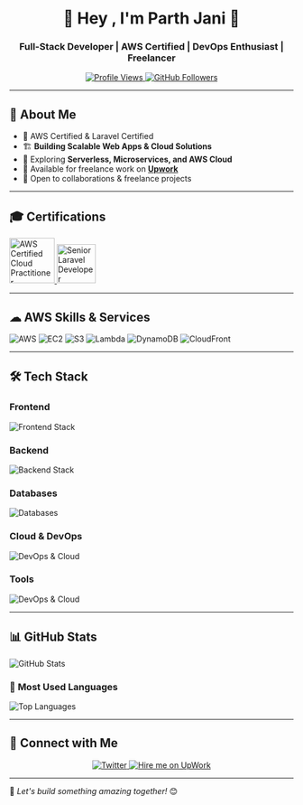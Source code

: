 <h1 align="center">🚀 Hey , I'm Parth Jani 👋</h1>
<h3 align="center">Full-Stack Developer | AWS Certified | DevOps Enthusiast | Freelancer</h3>

<p align="center">
  <a href="https://github.com/parthjani7">
    <img src="https://komarev.com/ghpvc/?username=parthjani7&label=Profile%20Views&color=0e75b6&style=flat" alt="Profile Views" />
  </a>

  <a href="https://github.com/parthjani7?tab=followers">
    <img src="https://img.shields.io/github/followers/parthjani7?label=Followers&style=social" alt="GitHub Followers" />
  </a>
</p>

---

## 🌟 About Me
- 🚀 AWS Certified & Laravel Certified  
- 🏗️ **Building Scalable Web Apps & Cloud Solutions**  
- 🌱 Exploring **Serverless, Microservices, and AWS Cloud**  
- 🤝 Available for freelance work on **[Upwork](https://www.upwork.com/fl/parthjani)**  
- 👯 Open to collaborations & freelance projects

---

## 🎓 Certifications
<a href="https://www.credly.com/badges/d088f9f3-ee80-4e9c-8e5e-167816f50723">
  <img src="https://images.credly.com/size/680x680/images/00634f82-b07f-4bbd-a6bb-53de397fc3a6/image.png" alt="AWS Certified Cloud Practitioner" title="AWS Certified Cloud Practitioner" width="80" />
</a>
<a href="https://verifier.certificationforlaravel.org/d05ab6e0-706d-4c62-aa9e-ff6c2809dc20">
  <img src="https://cdn.convrrt.com/apps/freshworks/12858407/73cbfab2-04d8-442c-b17c-80d235a5eaf9.png" alt="Senior Laravel Developer" title="Senior Laravel Developer" width="69" />
</a>

---

## ☁ AWS Skills & Services
![AWS](https://img.shields.io/badge/AWS-%23FF9900.svg?style=for-the-badge&logo=amazon-aws&logoColor=white)
![EC2](https://img.shields.io/badge/EC2-%23232F3E.svg?style=for-the-badge&logo=amazon-aws&logoColor=white)
![S3](https://img.shields.io/badge/S3-%23FF9900.svg?style=for-the-badge&logo=amazon-s3&logoColor=white)
![Lambda](https://img.shields.io/badge/Lambda-%23FF9900.svg?style=for-the-badge&logo=awslambda&logoColor=white)
![DynamoDB](https://img.shields.io/badge/DynamoDB-%23013243.svg?style=for-the-badge&logo=amazondynamodb&logoColor=white)
![CloudFront](https://img.shields.io/badge/CloudFront-%23EC7211.svg?style=for-the-badge&logo=amazonaws&logoColor=white)

---
## 🛠️ Tech Stack  
### **Frontend**
<img src="https://skillicons.dev/icons?i=vue,react,nextjs,tailwind,html,css,js,ts" alt="Frontend Stack" />

### **Backend**
<img src="https://skillicons.dev/icons?i=nodejs,express,laravel,php,python" alt="Backend Stack" />

### **Databases**
<img src="https://skillicons.dev/icons?i=mysql,mongodb,postgresql,graphql,redis" alt="Databases" />

### **Cloud & DevOps**
<img src="https://skillicons.dev/icons?i=aws,docker,kubernetes,terraform,githubactions,nginx,jenkins" alt="DevOps & Cloud" />

### **Tools**
<img src="https://skillicons.dev/icons?i=github,bash,linux,vscode,apple" alt="DevOps & Cloud" />

---

## 📊 GitHub Stats  
<p>
  <img src="https://github-readme-stats.vercel.app/api?username=parthjani7&show_icons=true&theme=radical" alt="GitHub Stats" />
</p>

### 🚀 **Most Used Languages**
<p>
  <img src="https://github-readme-stats.vercel.app/api/top-langs/?username=parthjani7&layout=compact&theme=radical" alt="Top Languages" />
</p>

---

## 🤝 Connect with Me  
<p align="center">
  <a href="https://twitter.com/parthjani7" target="_blank">
    <img src="https://img.shields.io/badge/Twitter-%231DA1F2.svg?style=for-the-badge&logo=twitter&logoColor=white" alt="Twitter" />
  </a>
  <a href="https://www.upwork.com/fl/parthjani" target="_blank">
    <img title="Hire me on UpWork"  src="https://img.shields.io/badge/Upwork-API?style=for-the-badge&logo=upwork&colorB=1d4354" />
  </a>
</p>

---

🚀 _Let's build something amazing together!_ 😊
